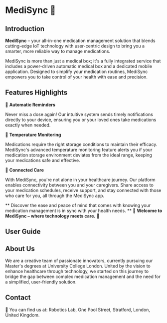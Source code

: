 # MediSync :pill:

## Introduction
**MediSync** – your all-in-one medication management solution that blends cutting-edge IoT technology with user-centric design to bring you a smarter, more reliable way to manage medications.

MediSync is more than just a medical box; it's a fully integrated service that includes a power-driven automatic medical box and a dedicated mobile application. Designed to simplify your medication routines, MediSync empowers you to take control of your health with ease and precision.


## Features Highlights
:pill: **Automatic Reminders** 

Never miss a dose again! Our intuitive system sends timely notifications directly to your device, ensuring you or your loved ones take medications exactly when needed.

:pill: **Temperature Monitoring** 

Medications require the right storage conditions to maintain their efficacy. MediSync's advanced temperature monitoring feature alerts you if your medication storage environment deviates from the ideal range, keeping your medications safe and effective.

:pill: **Connected Care** 

With MediSync, you're not alone in your healthcare journey. Our platform enables connectivity between you and your caregivers. Share access to your medication schedules, receive support, and stay connected with those who care for you, all through the MediSync app.


** Discover the ease and peace of mind that comes with knowing your medication management is in sync with your health needs. **
:cherry_blossom: **Welcome to MediSync – where technology meets care.** :cherry_blossom:

## User Guide





## About Us
We are a creative team of passionate innovators, currently pursuing our Master's degrees at University College London. United by the vision to enhance healthcare through technology, we started on this journey to bridge the gap between complex medication management and the need for a simplified, user-friendly solution.


## Contact
:school: You can find us at: Robotics Lab, One Pool Street, Stratford, London, United Kingdom.
